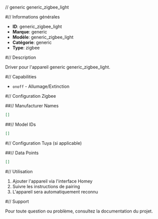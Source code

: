 // generic generic_zigbee_light

#// Informations générales

- **ID**: generic_zigbee_light
- **Marque**: generic
- **Modèle**: generic_zigbee_light
- **Catégorie**: generic
- **Type**: zigbee

#// Description

Driver pour l'appareil generic generic_zigbee_light.

#// Capabilities

- `onoff` - Allumage/Extinction

#// Configuration Zigbee

##// Manufacturer Names
```json
[]
```

##// Model IDs
```json
[]
```

#// Configuration Tuya (si applicable)

##// Data Points
```json
[]
```

#// Utilisation

1. Ajouter l'appareil via l'interface Homey
2. Suivre les instructions de pairing
3. L'appareil sera automatiquement reconnu

#// Support

Pour toute question ou problème, consultez la documentation du projet.
